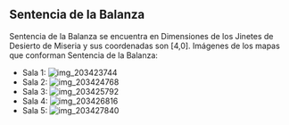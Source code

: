 ## Sentencia de la Balanza
Sentencia de la Balanza se encuentra en Dimensiones de los Jinetes de Desierto de Miseria y sus coordenadas son [4,0].
Imágenes de los mapas que conforman Sentencia de la Balanza:
- Sala 1: ![img_203423744](https://media.discordapp.net/attachments/1115311447145193482/1115347143184617652/203423744.jpg)
- Sala 2: ![img_203424768](https://media.discordapp.net/attachments/1115311447145193482/1115347147144048691/203424768.jpg)
- Sala 3: ![img_203425792](https://media.discordapp.net/attachments/1115311447145193482/1115347149446709338/203425792.jpg)
- Sala 4: ![img_203426816](https://media.discordapp.net/attachments/1115311447145193482/1115347152126881883/203426816.jpg)
- Sala 5: ![img_203427840](https://media.discordapp.net/attachments/1115311447145193482/1115347154773475338/203427840.jpg)